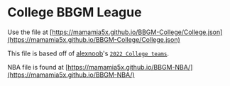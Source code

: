 # College BBGM League 
Use the file at [https://mamamia5x.github.io/BBGM-College/College.json](https://mamamia5x.github.io/BBGM-College/College.json)

This file is based off of [alexnoob](https://alexnoob.github.io/)'s [`2022 College teams`](https://raw.githubusercontent.com/GreatnessSpeaks/Custom-NCAA-roster/main/College.json).

NBA file is found at [https://mamamia5x.github.io/BBGM-NBA/](https://mamamia5x.github.io/BBGM-NBA/)
